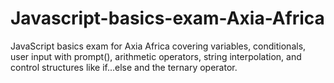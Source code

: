 # Javascript-basics-exam-Axia-Africa
JavaScript basics exam for Axia Africa covering variables, conditionals, user input with prompt(), arithmetic operators, string interpolation, and control structures like if...else and the ternary operator.
